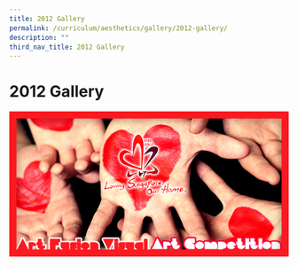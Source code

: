 ```yaml
---
title: 2012 Gallery
permalink: /curriculum/aesthetics/gallery/2012-gallery/
description: ""
third_nav_title: 2012 Gallery
---
```

# **2012 Gallery**

![](/images/NPD.jpg)

